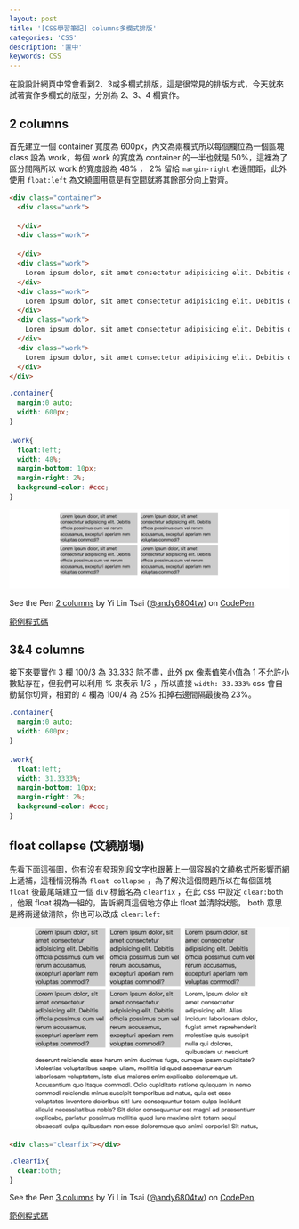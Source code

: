 ```yaml
---
layout: post
title: '[CSS學習筆記] columns多欄式排版'
categories: 'CSS'
description: '置中'
keywords: CSS
---
```


在設設計網頁中常會看到2、3或多欄式排版，這是很常見的排版方式，今天就來試著實作多欄式的版型，分別為 2、3、4 欄實作。

## 2 columns

首先建立一個 container 寬度為 600px，內文為兩欄式所以每個欄位為一個區塊 class 設為 work，每個 work 的寬度為 container 的一半也就是 50%，這裡為了區分間隔所以 work 的寬度設為 48% ， 2% 留給 `margin-right` 右邊間距，此外使用 `float:left` 為文繞圖用意是有空間就將其餘部分向上對齊。

```html
<div class="container">
  <div class="work">
    
  </div>
  <div class="work">
    
  </div>
  <div class="work">
    Lorem ipsum dolor, sit amet consectetur adipisicing elit. Debitis officia possimus cum vel rerum accusamus, excepturi aperiam rem voluptas commodi?
  </div>
  <div class="work">
    Lorem ipsum dolor, sit amet consectetur adipisicing elit. Debitis officia possimus cum vel rerum accusamus, excepturi aperiam rem voluptas commodi?
  </div>
  <div class="work">
    Lorem ipsum dolor, sit amet consectetur adipisicing elit. Debitis officia possimus cum vel rerum accusamus, excepturi aperiam rem voluptas commodi?
  </div>
  <div class="work">
    Lorem ipsum dolor, sit amet consectetur adipisicing elit. Debitis officia possimus cum vel rerum accusamus, excepturi aperiam rem voluptas commodi?
  </div>
</div>
```

```css
.container{
  margin:0 auto;
  width: 600px;
}

.work{
  float:left;
  width: 48%;
  margin-bottom: 10px;
  margin-right: 2%;
  background-color: #ccc;
}
```
<img src="/images/posts/css/2017/img1061218-3.png">

<p data-height="265" data-theme-id="0" data-slug-hash="rpxyYv" data-default-tab="html" data-user="andy6804tw" data-embed-version="2" data-pen-title="2 columns" class="codepen">See the Pen <a href="https://codepen.io/andy6804tw/pen/rpxyYv/">2 columns</a> by Yi Lin Tsai  (<a href="https://codepen.io/andy6804tw">@andy6804tw</a>) on <a href="https://codepen.io">CodePen</a>.</p>
<script async src="https://production-assets.codepen.io/assets/embed/ei.js"></script>

[範例程式碼](https://codepen.io/andy6804tw/pen/rpxyYv)

## 3&4 columns

接下來要實作 3 欄 100/3 為 33.333 除不盡，此外 px 像素值笑小值為 1 不允許小數點存在，但我們可以利用 % 來表示 1/3 ，所以直接 `width: 33.333%` css 會自動幫你切齊，相對的 4 欄為 100/4 為 25% 扣掉右邊間隔最後為 23%。

```css
.container{
  margin:0 auto;
  width: 600px;
}

.work{
  float:left;
  width: 31.3333%;
  margin-bottom: 10px;
  margin-right: 2%;
  background-color: #ccc;
}
```

## float collapse (文繞崩塌)

先看下面這張圖，你有沒有發現別段文字也跟著上一個容器的文繞格式所影響而網上遞補，這種情況稱為 `float collapse` ，為了解決這個問題所以在每個區塊 `float` 後最尾端建立一個 `div` 標籤名為 `clearfix` ，在此 css 中設定 `clear:both` ，他跟 float 視為一組的，告訴網頁這個地方停止 float 並清除狀態， both 意思是將兩邊做清除，你也可以改成 `clear:left`

<img src="/images/posts/css/2017/img1061218-4.png">

```html
<div class="clearfix"></div>
```

```css
.clearfix{
  clear:both;
}

```

<p data-height="265" data-theme-id="0" data-slug-hash="ypePeL" data-default-tab="html" data-user="andy6804tw" data-embed-version="2" data-pen-title="3 columns" class="codepen">See the Pen <a href="https://codepen.io/andy6804tw/pen/ypePeL/">3 columns</a> by Yi Lin Tsai  (<a href="https://codepen.io/andy6804tw">@andy6804tw</a>) on <a href="https://codepen.io">CodePen</a>.</p>
<script async src="https://production-assets.codepen.io/assets/embed/ei.js"></script>

[範例程式碼](https://codepen.io/andy6804tw/pen/ypePeL)


